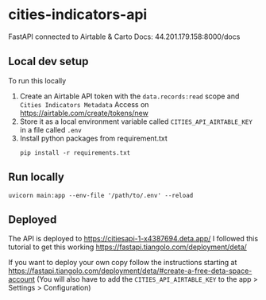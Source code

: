 # cities-indicators-api
FastAPI connected to Airtable & Carto
Docs: 44.201.179.158:8000/docs

## Local dev setup
To run this locally 
1. Create an Airtable API token with the `data.records:read` scope and `Cities Indicators Metadata` Access on https://airtable.com/create/tokens/new
2. Store it as a local environment variable called `CITIES_API_AIRTABLE_KEY` in a file called `.env` 
3. Install python packages from requirement.txt
    ```
    pip install -r requirements.txt
    ```

## Run locally
`uvicorn main:app --env-file '/path/to/.env' --reload`

## Deployed
The API is deployed to https://citiesapi-1-x4387694.deta.app/
I followed this tutorial to get this working https://fastapi.tiangolo.com/deployment/deta/

If you want to deploy your own copy follow the instructions starting at https://fastapi.tiangolo.com/deployment/deta/#create-a-free-deta-space-account (You will also have to add the `CITIES_API_AIRTABLE_KEY` to the app > Settings > Configuration)
